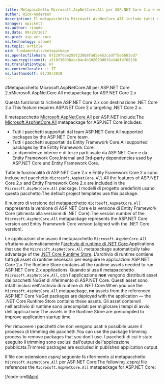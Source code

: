 ```yaml
---
title: Metapacchetto Microsoft.AspNetCore.All per ASP.NET Core 2.x e versioni successive
author: Rick-Anderson
description: Il metapacchetto Microsoft.AspNetCore.All include tutti i pacchetti ASP.NET Core e Entity Framework Core supportati con le relative dipendenze.
manager: wpickett
ms.author: riande
ms.date: 09/20/2017
ms.prod: asp.net-core
ms.technology: aspnet
ms.topic: article
uid: fundamentals/metapackage
ms.openlocfilehash: 07220fdae299723088fa85e452cedff5e5685bd7
ms.sourcegitcommit: a510f38930abc84c4b302029d019a34dfe76823b
ms.translationtype: HT
ms.contentlocale: it-IT
ms.lasthandoff: 01/30/2018
---
```

#<a name="microsoftaspnetcoreall-metapackage-for-aspnet-core-2x"></a><span data-ttu-id="44869-103">Metapacchetto Microsoft.AspNetCore.All per ASP.NET Core 2.x</span><span class="sxs-lookup"><span data-stu-id="44869-103">Microsoft.AspNetCore.All metapackage for ASP.NET Core 2.x</span></span>

<span data-ttu-id="44869-104">Questa funzionalità richiede ASP.NET Core 2.x con destinazione .NET Core 2.x.</span><span class="sxs-lookup"><span data-stu-id="44869-104">This feature requires ASP.NET Core 2.x targeting .NET Core 2.x.</span></span>

<span data-ttu-id="44869-105">Il metapacchetto [Microsoft.AspNetCore.All](https://www.nuget.org/packages/Microsoft.AspNetCore.All) per ASP.NET include:</span><span class="sxs-lookup"><span data-stu-id="44869-105">The [Microsoft.AspNetCore.All](https://www.nuget.org/packages/Microsoft.AspNetCore.All) metapackage for ASP.NET Core includes:</span></span>

* <span data-ttu-id="44869-106">Tutti i pacchetti supportati dal team ASP.NET Core.</span><span class="sxs-lookup"><span data-stu-id="44869-106">All supported packages by the ASP.NET Core team.</span></span>
* <span data-ttu-id="44869-107">Tutti i pacchetti supportati da Entity Framework Core.</span><span class="sxs-lookup"><span data-stu-id="44869-107">All supported packages by the Entity Framework Core.</span></span> 
* <span data-ttu-id="44869-108">Le dipendenze interne e di terze parti usate da ASP.NET Core e da Entity Framework Core.</span><span class="sxs-lookup"><span data-stu-id="44869-108">Internal and 3rd-party dependencies used by ASP.NET Core and Entity Framework Core.</span></span> 

<span data-ttu-id="44869-109">Tutte le funzionalità di ASP.NET Core 2.x e Entity Framework Core 2.x sono incluse nel pacchetto `Microsoft.AspNetCore.All`.</span><span class="sxs-lookup"><span data-stu-id="44869-109">All the features of ASP.NET Core 2.x and Entity Framework Core 2.x are included in the `Microsoft.AspNetCore.All` package.</span></span> <span data-ttu-id="44869-110">I modelli di progetto predefiniti usano questo pacchetto.</span><span class="sxs-lookup"><span data-stu-id="44869-110">The default project templates use this package.</span></span>

<span data-ttu-id="44869-111">Il numero di versione del metapacchetto `Microsoft.AspNetCore.All` rappresenta la versione di ASP.NET Core e la versione di Entity Framework Core (allineata alla versione di .NET Core).</span><span class="sxs-lookup"><span data-stu-id="44869-111">The version number of the `Microsoft.AspNetCore.All` metapackage represents the ASP.NET Core version and Entity Framework Core version (aligned with the .NET Core version).</span></span>

<span data-ttu-id="44869-112">Le applicazioni che usano il metapacchetto `Microsoft.AspNetCore.All` sfruttano automaticamente l'[archivio di runtime di .NET Core](https://docs.microsoft.com/dotnet/core/deploying/runtime-store).</span><span class="sxs-lookup"><span data-stu-id="44869-112">Applications that use the `Microsoft.AspNetCore.All` metapackage automatically take advantage of the [.NET Core Runtime Store](https://docs.microsoft.com/dotnet/core/deploying/runtime-store).</span></span> <span data-ttu-id="44869-113">L'archivio di runtime contiene tutti gli asset di runtime necessari per eseguire le applicazioni ASP.NET Core 2.x.</span><span class="sxs-lookup"><span data-stu-id="44869-113">The Runtime Store contains all the runtime assets needed to run ASP.NET Core 2.x applications.</span></span> <span data-ttu-id="44869-114">Quando si usa il metapacchetto `Microsoft.AspNetCore.All`, con l'applicazione **non** vengono distribuiti asset dai pacchetti NuGet di riferimento di ASP.NET Core. Questi asset sono infatti inclusi nell'archivio di runtime di .NET Core.</span><span class="sxs-lookup"><span data-stu-id="44869-114">When you use the `Microsoft.AspNetCore.All` metapackage, **no** assets from the referenced ASP.NET Core NuGet packages are deployed with the application &mdash; the .NET Core Runtime Store contains these assets.</span></span> <span data-ttu-id="44869-115">Gli asset contenuti nell'archivio di runtime sono precompilati per migliorare i tempi di avvio dell'applicazione.</span><span class="sxs-lookup"><span data-stu-id="44869-115">The assets in the Runtime Store are precompiled to improve application startup time.</span></span>

<span data-ttu-id="44869-116">Per rimuovere i pacchetti che non vengono usati è possibile usare il processo di trimming dei pacchetti.</span><span class="sxs-lookup"><span data-stu-id="44869-116">You can use the package trimming process to remove packages that you don't use.</span></span> <span data-ttu-id="44869-117">I pacchetti di cui è stato eseguito il trimming sono esclusi dall'output dell'applicazione pubblicata.</span><span class="sxs-lookup"><span data-stu-id="44869-117">Trimmed packages are excluded in published application output.</span></span>

<span data-ttu-id="44869-118">Il file con estensione *csproj* seguente fa riferimento al metapacchetto `Microsoft.AspNetCore.All` per ASP.NET Core:</span><span class="sxs-lookup"><span data-stu-id="44869-118">The following *.csproj* file references the `Microsoft.AspNetCore.All` metapackage for ASP.NET Core:</span></span>

[!code-xml[Main](..\mvc\views\view-compilation\sample\MvcRazorCompileOnPublish2.csproj?highlight=9)]
